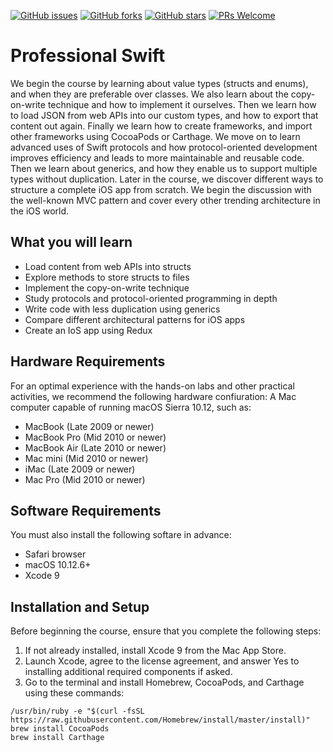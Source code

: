 [![GitHub issues](https://img.shields.io/github/issues/TrainingByPackt/Professional-Swift.svg)](https://github.com/TrainingByPackt/Professional-Swift/issues)
[![GitHub forks](https://img.shields.io/github/forks/TrainingByPackt/Professional-Swift.svg)](https://github.com/TrainingByPackt/Professional-Swift/network)
[![GitHub stars](https://img.shields.io/github/stars/TrainingByPackt/Professional-Swift.svg)](https://github.com/TrainingByPackt/Professional-Swift/stargazers)
[![PRs Welcome](https://img.shields.io/badge/PRs-welcome-brightgreen.svg)](https://github.com/TrainingByPackt/Professional-Swift/pulls)



# Professional Swift
We begin the course by learning about value types (structs and enums), and when they are preferable over classes. We also learn about the copy-on-write technique and how to implement it ourselves. Then we learn how to load JSON from web APIs into our custom types, and how to export that content out again. Finally we learn how to create frameworks, and import other frameworks using CocoaPods or Carthage.
We move on to learn advanced uses of Swift protocols and how protocol-oriented development improves efficiency and leads to more maintainable and reusable code. Then we learn about generics, and how they enable us to support multiple types without duplication. Later in the course, we discover different ways to structure a complete iOS app from scratch. We begin the discussion with the well-known MVC pattern and cover every other trending architecture in the iOS world.


## What you will learn
* Load content from web APIs into structs
* Explore methods to store structs to files
* Implement the copy-on-write technique
* Study protocols and protocol-oriented programming in depth
* Write code with less duplication using generics
* Compare different architectural patterns for iOS apps
* Create an IoS app using Redux


## Hardware Requirements
For an optimal experience with the hands-on labs and other practical activities, we recommend the following hardware confiuration:
A Mac computer capable of running macOS Sierra 10.12, such as:
* MacBook (Late 2009 or newer)
* MacBook Pro (Mid 2010 or newer)
* MacBook Air (Late 2010 or newer)
* Mac mini (Mid 2010 or newer)
* iMac (Late 2009 or newer)
* Mac Pro (Mid 2010 or newer)

## Software Requirements
You must also install the following softare in advance:
* Safari browser
* macOS 10.12.6+
* Xcode 9

## Installation and Setup
Before beginning the course, ensure that you complete the following steps:
1. If not already installed, install Xcode 9 from the Mac App Store.
2. Launch Xcode, agree to the license agreement, and answer Yes to installing additional required components if asked.
3. Go to the terminal and install Homebrew, CocoaPods, and Carthage using these commands:
```
/usr/bin/ruby -e "$(curl -fsSL https://raw.githubusercontent.com/Homebrew/install/master/install)"
brew install CocoaPods
brew install Carthage
```
